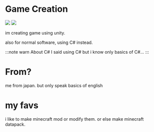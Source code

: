 # Game Creation
<p>
    <img src="https://img.shields.io/badge/-Unity-000000.svg?logo=unity&style=popout">
    <img src="https://img.shields.io/badge/Editor-VScode-darkblue.svg?logo=visualstudiocode&style=popout">
</p>
im creating game using unity.

also for normal software, using C# instead.

:::note warn
About C#
I said using C# but i know only basics of C#...
:::

# From?

me from japan. but only speak basics of english

# my favs

i like to make minecraft mod or modify them.
or else make minecraft datapack.
